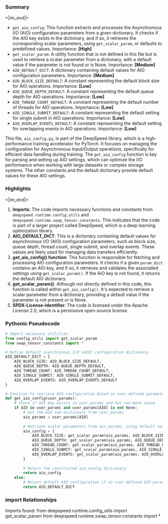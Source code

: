 

### Summary

<|im_end|>

* `get_aio_config`: This function extracts and processes the Asynchronous I/O (AIO) configuration parameters from a given dictionary. It checks if the AIO key exists in the dictionary, and if so, it retrieves the corresponding scalar parameters, using `get_scalar_param`, or defaults to predefined values. Importance: **[High]**
* `get_scalar_param`: A utility function that is not defined in this file but is used to retrieve a scalar parameter from a dictionary, with a default value if the parameter is not found or is None. Importance: **[Medium]**
* `AIO_DEFAULT_DICT`: A dictionary containing default values for AIO configuration parameters. Importance: **[Medium]**
* `AIO_BLOCK_SIZE_DEFAULT`: A constant representing the default block size for AIO operations. Importance: **[Low]**
* `AIO_QUEUE_DEPTH_DEFAULT`: A constant representing the default queue depth for AIO operations. Importance: **[Low]** 
* `AIO_THREAD_COUNT_DEFAULT`: A constant representing the default number of threads for AIO operations. Importance: **[Low]**
* `AIO_SINGLE_SUBMIT_DEFAULT`: A constant representing the default setting for single submit in AIO operations. Importance: **[Low]**
* `AIO_OVERLAP_EVENTS_DEFAULT`: A constant representing the default setting for overlapping events in AIO operations. Importance: **[Low]**

This file, `aio_config.py`, is part of the DeepSpeed library, which is a high-performance training accelerator for PyTorch. It focuses on managing the configuration for Asynchronous Input/Output operations, specifically for efficient data handling during training. The `get_aio_config` function is key for parsing and setting up AIO settings, which can optimize the I/O performance when working with large datasets or complex storage systems. The other constants and the default dictionary provide default values for these AIO settings.

### Highlights

<|im_end|>

1. **Imports**: The code imports necessary functions and constants from `deepspeed.runtime.config_utils` and `deepspeed.runtime.swap_tensor.constants`. This indicates that the code is part of a larger project called DeepSpeed, which is a deep learning optimization library.
2. **AIO_DEFAULT_DICT**: This is a dictionary containing default values for asynchronous I/O (AIO) configuration parameters, such as block size, queue depth, thread count, single submit, and overlap events. These values are likely used for managing data transfers efficiently.
3. **get_aio_config() function**: This function is responsible for fetching and processing AIO configuration parameters. It checks if a given `param_dict` contains an AIO key, and if so, it retrieves and validates the associated settings using `get_scalar_param()`. If the AIO key is not found, it returns the default AIO dictionary.
4. **get_scalar_param()**: Although not directly defined in this code, this function is called within `get_aio_config()`. It's expected to retrieve a scalar parameter from a dictionary, providing a default value if the parameter is not present or is None.
5. **SPDX-License-Identifier**: The code is licensed under the Apache License 2.0, which is a permissive open-source license.

### Pythonic Pseudocode

```python
# Import necessary utilities
from config_utils import get_scalar_param
from swap_tensor_constants import *

# Define default asynchronous I/O (AIO) configuration dictionary
AIO_DEFAULT_DICT = {
    AIO_BLOCK_SIZE: AIO_BLOCK_SIZE_DEFAULT,
    AIO_QUEUE_DEPTH: AIO_QUEUE_DEPTH_DEFAULT,
    AIO_THREAD_COUNT: AIO_THREAD_COUNT_DEFAULT,
    AIO_SINGLE_SUBMIT: AIO_SINGLE_SUBMIT_DEFAULT,
    AIO_OVERLAP_EVENTS: AIO_OVERLAP_EVENTS_DEFAULT
}

# Function to retrieve AIO configuration based on user-defined parameters
def get_aio_config(user_params):
    # Check if AIO key exists in user_params and has non-None value
    if AIO in user_params and user_params[AIO] is not None:
        # Get the AIO sub-dictionary from user_params
        aio_params = user_params[AIO]
        
        # Retrieve scalar parameters from aio_params, using default values if not provided
        aio_config = {
            AIO_BLOCK_SIZE: get_scalar_param(aio_params, AIO_BLOCK_SIZE, AIO_BLOCK_SIZE_DEFAULT),
            AIO_QUEUE_DEPTH: get_scalar_param(aio_params, AIO_QUEUE_DEPTH, AIO_QUEUE_DEPTH_DEFAULT),
            AIO_THREAD_COUNT: get_scalar_param(aio_params, AIO_THREAD_COUNT, AIO_THREAD_COUNT_DEFAULT),
            AIO_SINGLE_SUBMIT: get_scalar_param(aio_params, AIO_SINGLE_SUBMIT, AIO_SINGLE_SUBMIT_DEFAULT),
            AIO_OVERLAP_EVENTS: get_scalar_param(aio_params, AIO_OVERLAP_EVENTS, AIO_OVERLAP_EVENTS_DEFAULT)
        }
        
        # Return the constructed aio_config dictionary
        return aio_config
    else:
        # Return default AIO configuration if no user-defined AIO parameters are found
        return AIO_DEFAULT_DICT
```


### import Relationships

Imports found:
from deepspeed.runtime.config_utils import get_scalar_param
from deepspeed.runtime.swap_tensor.constants import *